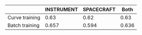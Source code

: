 |   | INSTRUMENT  | SPACECRAFT  | Both  |
|---|---|---|---|
| Curve training  | 0.63  | 0.62  | 0.63  |
| Batch training  | 0.657  | 0.594  | 0.636  |